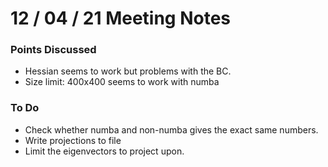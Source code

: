 # 12 / 04 / 21 Meeting Notes


### Points Discussed 
<!--- Important points that were discussed in the meeting. -->
- Hessian seems to work but problems with the BC.
- Size limit: 400x400 seems to work with numba

### To Do 
<!--- Things to do until next meeting. -->
- Check whether numba and non-numba gives the exact same numbers.
- Write projections to file
- Limit the eigenvectors to project upon.

